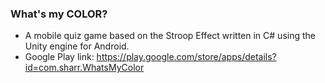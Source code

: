 ### What's my COLOR? ###

* A mobile quiz game based on the Stroop Effect written in C# using the Unity engine for Android.
* Google Play link: https://play.google.com/store/apps/details?id=com.sharr.WhatsMyColor